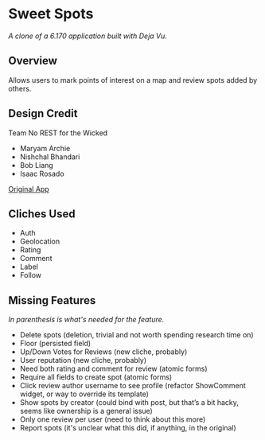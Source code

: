 # Sweet Spots

*A clone of a 6.170 application built with Deja Vu.*

## Overview
Allows users to mark points of interest on a map and review spots added by others.

## Design Credit
Team No REST for the Wicked
- Maryam Archie
- Nishchal Bhandari
- Bob Liang
- Isaac Rosado

[Original App](https://sweet-spots.herokuapp.com/)

## Cliches Used
- Auth
- Geolocation
- Rating
- Comment
- Label
- Follow

## Missing Features
*In parenthesis is what's needed for the feature.*
- Delete spots (deletion, trivial and not worth spending research time on)
- Floor (persisted field)
- Up/Down Votes for Reviews (new cliche, probably)
- User reputation (new cliche, probably)
- Need both rating and comment for review (atomic forms)
- Require all fields to create spot (atomic forms)
- Click review author username to see profile (refactor ShowComment widget, or way to override its template)
- Show spots by creator (could bind with post, but that’s a bit hacky, seems like ownership is a general issue)
- Only one review per user (need to think about this more)
- Report spots (it's unclear what this did, if anything, in the original)
